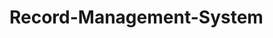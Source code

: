 # Record-Management-System

<!-- ---------------
NOTE: kafara kunna xampp naka da farko kafin kayi taking any action.

CREDENTIALS NA ADMIN DA DATABASE
idan kayi extracting kayi moving software folder xuwa 'LocalDisk' naka na system,xakaga xampp folder naka, acikinta akwai htdocs sai kayi moving software folder xuwa cikin htdocs din,sai kaje browser ka danna.
'localhost/phpmyadmin' xaka danna idan kaje phpmyadmin xakaga wani waje ansaka 'Import' daga sama right hand side, idan kashigeta xakaga wani waje ansa upload xaka dannashi xaikai ka files naka na system sai kaje cikin folder na software din xakaga folder mai suna 'database' sai kashiga xakaga file maisuna 'database.sql' ita xakayi selecting sai ka danna 'Go' buttom a database din, xakaga 'hospital' database tayi creating.

ADMIN CREDENTIALS
bayan katyi running wancan steps din database mai suna 'hospital' tayi creating, sai kaje browser 'new Tab', sai ka danna:
localhost/hospital system/admin/adminCredentials.php idan kayi running zakaga tasaka 'inserted'. sai kaje ka goge file din.

Admin Email: 'admin@gmail.com'
Admin Password: 'admin'

sai kayi login, daganan sai kaje kayi adding staffs da patients sai kayi logout ka gwada login da staffs credential dakayi adding ko patient.


FOLDERS

Admin: itace take dauke da files na admin misali php,html files nashi,sannan akwai folder wacce take dauke da css files na duka software din,ita sunan folder din CSS.

Doctor: kamar dai admin amma ita iles din doctor ne aciki misali php codes and html, amma javascript da css suna folder nasu daban.

TOOLS USED FOR THE SOFTWARE
HTML,
CSS
JAVASCRIPT,
PHP,
MYSQL

Nayi amfani da HTML and CSS wajen design na fuskar software din wato 'User Interface', sai php and mysql for the backend. duka wani abu daka gani a software wanda yake da wani function na logic, maana login,add record,delete record,edit record,search da logout nayisune da php and mysql, sai javascript nayi using dinta a wajen download file na patient record a admin folder, sannan nayi amfani daita wajen searching xakaga idan ka danna keyword daya xakaga sunfito batareda ka danna button ba, nayi amfani da javascript ajax ne domin tura abinda user yashigar wajen search input xuwa backend(php and mysql) sukuma php and mysql sai suduba database sufito da result mai irin abinda user ya saka a search input -->
